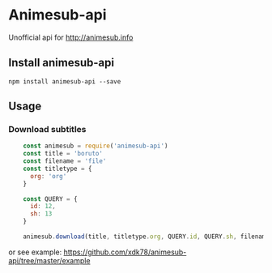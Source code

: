 # Animesub-api
Unofficial api for
http://animesub.info

## Install animesub-api
    npm install animesub-api --save
    
## Usage
### Download subtitles

```javascript
    const animesub = require('animesub-api')
    const title = 'boruto'
    const filename = 'file'
    const titletype = {
      org: 'org'
    }
    
    const QUERY = {
      id: 12,
      sh: 13
    }
    
    animesub.download(title, titletype.org, QUERY.id, QUERY.sh, filename)
```

or see example: https://github.com/xdk78/animesub-api/tree/master/example
